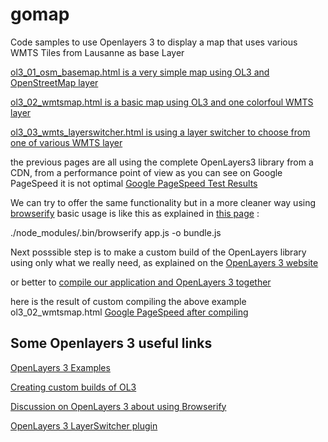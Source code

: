 # gomap

Code samples to use Openlayers 3 to display a map that uses various WMTS Tiles from Lausanne as base Layer

[ol3_01_osm_basemap.html is a very simple map using OL3 and OpenStreetMap layer](https://rawgit.com/lao-tseu-is-alive/gomap/master/ol3_01_osm_basemap.html)

[ol3_02_wmtsmap.html is a basic map using OL3 and one colorfoul WMTS layer](https://rawgit.com/lao-tseu-is-alive/gomap/master/ol3_02_wmtsmap.html)

[ol3_03_wmts_layerswitcher.html is using a layer switcher to choose from one of various WMTS layer](https://rawgit.com/lao-tseu-is-alive/gomap/master/ol3_03_wmts_layerswitcher.html)

the previous pages are all using the complete OpenLayers3 library from a CDN,
from a performance point of view as you can see on Google PageSpeed it is not optimal
[Google PageSpeed Test Results](https://developers.google.com/speed/pagespeed/insights/?url=https%3A%2F%2Frawgit.com%2Flao-tseu-is-alive%2Fgomap%2Fmaster%2Fol3_02_wmtsmap.html&tab=desktop)
 
We can try to offer the same functionality but in a more cleaner way using  [browserify](http://browserify.org/)
basic usage is like this as explained in [this page](http://openlayers.org/en/latest/doc/tutorials/browserify.html) : 

./node_modules/.bin/browserify app.js -o bundle.js

Next posssible step is to make a custom build of the OpenLayers library using only what we really need,
as explained on the [OpenLayers 3 website](http://openlayers.org/en/latest/doc/tutorials/custom-builds.html) 

or better to [compile our application and OpenLayers 3 together](http://openlayers.org/en/latest/doc/tutorials/closure.html)

here is the result of custom compiling the above example ol3_02_wmtsmap.html
[Google PageSpeed after compiling](https://developers.google.com/speed/pagespeed/insights/?url=http%3A%2F%2Fcgtest.trouvl.info%2Fapp.html&tab=mobile)


## Some Openlayers 3 useful links
[OpenLayers 3 Examples](http://openlayers.org/en/latest/examples/)

[Creating custom builds of OL3](http://openlayers.org/en/latest/doc/tutorials/custom-builds.html)

[Discussion on OpenLayers 3 about using Browserify](https://github.com/openlayers/ol3/issues/3162)

[OpenLayers 3 LayerSwitcher plugin](https://github.com/walkermatt/ol3-layerswitcher)
